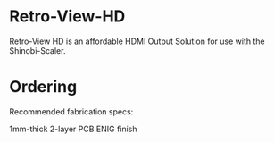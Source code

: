 # Retro-View-HD
Retro-View HD is an affordable HDMI Output Solution for use with the Shinobi-Scaler.

# Ordering

Recommended fabrication specs:

  1mm-thick 2-layer PCB
  ENIG finish
